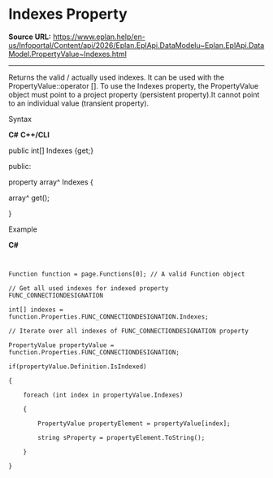 # Indexes Property

**Source URL:** https://www.eplan.help/en-us/Infoportal/Content/api/2026/Eplan.EplApi.DataModelu~Eplan.EplApi.DataModel.PropertyValue~Indexes.html

---

Returns the valid / actually used indexes. It can be used with the PropertyValue::operator []. To use the Indexes property, the PropertyValue object must point to a project property (persistent property).It cannot point to an individual value (transient property).

Syntax

**C#**
**C++/CLI**


public int[] Indexes {get;}

public:

property array<int>^ Indexes {

   array<int>^ get();

}


Example

**C#**

```


Function function = page.Functions[0]; // A valid Function object

// Get all used indexes for indexed property FUNC_CONNECTIONDESIGNATION

int[] indexes = function.Properties.FUNC_CONNECTIONDESIGNATION.Indexes;

// Iterate over all indexes of FUNC_CONNECTIONDESIGNATION property

PropertyValue propertyValue = function.Properties.FUNC_CONNECTIONDESIGNATION;

if(propertyValue.Definition.IsIndexed)

{

    foreach (int index in propertyValue.Indexes)

    {

        PropertyValue propertyElement = propertyValue[index];

        string sProperty = propertyElement.ToString();

    }

}

```
